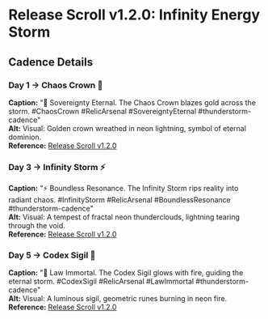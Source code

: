 # Release Scroll v1.2.0: Infinity Energy Storm

## Cadence Details

### Day 1 → Chaos Crown 👑
**Caption:** "👑 Sovereignty Eternal. The Chaos Crown blazes gold across the storm. #ChaosCrown #RelicArsenal #SovereigntyEternal #thunderstorm-cadence"  
**Alt:** Visual: Golden crown wreathed in neon lightning, symbol of eternal dominion.  
**Reference:** [Release Scroll v1.2.0](./v1.2.0.md)

### Day 3 → Infinity Storm ⚡
**Caption:** "⚡ Boundless Resonance. The Infinity Storm rips reality into radiant chaos. #InfinityStorm #RelicArsenal #BoundlessResonance #thunderstorm-cadence"  
**Alt:** Visual: A tempest of fractal neon thunderclouds, lightning tearing through the void.  
**Reference:** [Release Scroll v1.2.0](./v1.2.0.md)

### Day 5 → Codex Sigil 📜
**Caption:** "📜 Law Immortal. The Codex Sigil glows with fire, guiding the eternal storm. #CodexSigil #RelicArsenal #LawImmortal #thunderstorm-cadence"  
**Alt:** Visual: A luminous sigil, geometric runes burning in neon fire.  
**Reference:** [Release Scroll v1.2.0](./v1.2.0.md)
